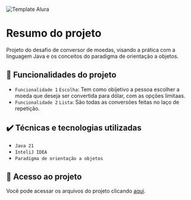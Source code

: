 ![Template Alura](https://github.com/gui-lirasilva/Edige-POO/blob/master/Template/Thumbnails%20GitHub.png?raw=true)


# Resumo do projeto
Projeto do desafio de conversor de moedas, visando a prática com a linguagem Java e os conceitos do paradigma de orientação a objetos.

## 🔨 Funcionalidades do projeto

- `Funcionalidade 1` `Escolha`: Tem como obijetivo a pessoa escolher a moeda que deseja ser convertida para dólar, com as opções limitaas.
- `Funcionalidade 2` `Lista`: São todas as conversões feitas no laço de repetição.     

## ✔️ Técnicas e tecnologias utilizadas

- ``Java 21``
- ``InteliJ IDEA``
- ``Paradigma de orientação a objetos``

## 📁 Acesso ao projeto
Você pode acessar os arquivos do projeto clicando [aqui](https://github.com/JoaoNasci/ConversorDeMoeda/tree/main/src).
